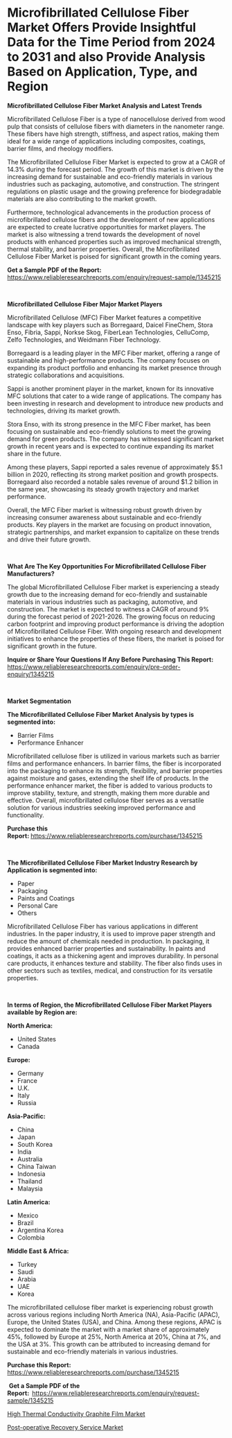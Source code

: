 <p><h1>Microfibrillated Cellulose Fiber Market Offers Provide Insightful Data for the Time Period from 2024 to 2031 and also Provide Analysis Based on Application, Type, and Region</h1></p><p><strong>Microfibrillated Cellulose Fiber Market Analysis and Latest Trends</strong></p>
<p><p>Microfibrillated Cellulose Fiber is a type of nanocellulose derived from wood pulp that consists of cellulose fibers with diameters in the nanometer range. These fibers have high strength, stiffness, and aspect ratios, making them ideal for a wide range of applications including composites, coatings, barrier films, and rheology modifiers.</p><p>The Microfibrillated Cellulose Fiber Market is expected to grow at a CAGR of 14.3% during the forecast period. The growth of this market is driven by the increasing demand for sustainable and eco-friendly materials in various industries such as packaging, automotive, and construction. The stringent regulations on plastic usage and the growing preference for biodegradable materials are also contributing to the market growth.</p><p>Furthermore, technological advancements in the production process of microfibrillated cellulose fibers and the development of new applications are expected to create lucrative opportunities for market players. The market is also witnessing a trend towards the development of novel products with enhanced properties such as improved mechanical strength, thermal stability, and barrier properties. Overall, the Microfibrillated Cellulose Fiber Market is poised for significant growth in the coming years.</p></p>
<p><strong>Get a Sample PDF of the Report:&nbsp;</strong> <a href="https://www.reliableresearchreports.com/enquiry/request-sample/1345215">https://www.reliableresearchreports.com/enquiry/request-sample/1345215</a></p>
<p>&nbsp;</p>
<p><strong>Microfibrillated Cellulose Fiber Major Market Players</strong></p>
<p><p>Microfibrillated Cellulose (MFC) Fiber Market features a competitive landscape with key players such as Borregaard, Daicel FineChem, Stora Enso, Fibria, Sappi, Norkse Skog, FiberLean Technologies, CelluComp, Zelfo Technologies, and Weidmann Fiber Technology. </p><p>Borregaard is a leading player in the MFC Fiber market, offering a range of sustainable and high-performance products. The company focuses on expanding its product portfolio and enhancing its market presence through strategic collaborations and acquisitions.</p><p>Sappi is another prominent player in the market, known for its innovative MFC solutions that cater to a wide range of applications. The company has been investing in research and development to introduce new products and technologies, driving its market growth.</p><p>Stora Enso, with its strong presence in the MFC Fiber market, has been focusing on sustainable and eco-friendly solutions to meet the growing demand for green products. The company has witnessed significant market growth in recent years and is expected to continue expanding its market share in the future.</p><p>Among these players, Sappi reported a sales revenue of approximately $5.1 billion in 2020, reflecting its strong market position and growth prospects. Borregaard also recorded a notable sales revenue of around $1.2 billion in the same year, showcasing its steady growth trajectory and market performance.</p><p>Overall, the MFC Fiber market is witnessing robust growth driven by increasing consumer awareness about sustainable and eco-friendly products. Key players in the market are focusing on product innovation, strategic partnerships, and market expansion to capitalize on these trends and drive their future growth.</p></p>
<p>&nbsp;</p>
<p><strong>What Are The Key Opportunities For Microfibrillated Cellulose Fiber Manufacturers?</strong></p>
<p><p>The global Microfibrillated Cellulose Fiber market is experiencing a steady growth due to the increasing demand for eco-friendly and sustainable materials in various industries such as packaging, automotive, and construction. The market is expected to witness a CAGR of around 9% during the forecast period of 2021-2026. The growing focus on reducing carbon footprint and improving product performance is driving the adoption of Microfibrillated Cellulose Fiber. With ongoing research and development initiatives to enhance the properties of these fibers, the market is poised for significant growth in the future.</p></p>
<p><strong>Inquire or Share Your Questions If Any Before Purchasing This Report:</strong> <a href="https://www.reliableresearchreports.com/enquiry/pre-order-enquiry/1345215">https://www.reliableresearchreports.com/enquiry/pre-order-enquiry/1345215</a></p>
<p>&nbsp;</p>
<p><strong>Market Segmentation</strong></p>
<p><strong>The Microfibrillated Cellulose Fiber Market Analysis by types is segmented into:</strong></p>
<p><ul><li>Barrier Films</li><li>Performance Enhancer</li></ul></p>
<p><p>Microfibrillated cellulose fiber is utilized in various markets such as barrier films and performance enhancers. In barrier films, the fiber is incorporated into the packaging to enhance its strength, flexibility, and barrier properties against moisture and gases, extending the shelf life of products. In the performance enhancer market, the fiber is added to various products to improve stability, texture, and strength, making them more durable and effective. Overall, microfibrillated cellulose fiber serves as a versatile solution for various industries seeking improved performance and functionality.</p></p>
<p><strong>Purchase this Report:&nbsp;</strong><a href="https://www.reliableresearchreports.com/purchase/1345215">https://www.reliableresearchreports.com/purchase/1345215</a></p>
<p>&nbsp;</p>
<p><strong>The Microfibrillated Cellulose Fiber Market Industry Research by Application is segmented into:</strong></p>
<p><ul><li>Paper</li><li>Packaging</li><li>Paints and Coatings</li><li>Personal Care</li><li>Others</li></ul></p>
<p><p>Microfibrillated Cellulose Fiber has various applications in different industries. In the paper industry, it is used to improve paper strength and reduce the amount of chemicals needed in production. In packaging, it provides enhanced barrier properties and sustainability. In paints and coatings, it acts as a thickening agent and improves durability. In personal care products, it enhances texture and stability. The fiber also finds uses in other sectors such as textiles, medical, and construction for its versatile properties.</p></p>
<p>&nbsp;</p>
<p><strong>In terms of Region, the Microfibrillated Cellulose Fiber Market Players available by Region are:</strong></p>
<p>
    <p> <strong> North America: </strong>
        <ul>
            <li>United States</li>
            <li>Canada</li>
        </ul>
        </p> 
    <p> <strong> Europe: </strong>
        <ul>
            <li>Germany</li>
            <li>France</li>
            <li>U.K.</li>
            <li>Italy</li>
            <li>Russia</li>
        </ul>
        </p> 
    <p> <strong> Asia-Pacific: </strong>
        <ul>
            <li>China</li>
            <li>Japan</li>
            <li>South Korea</li>
            <li>India</li>
            <li>Australia</li>
            <li>China Taiwan</li>
            <li>Indonesia</li>
            <li>Thailand</li>
            <li>Malaysia</li>
        </ul>
        </p> 
    <p> <strong> Latin America: </strong>
        <ul>
            <li>Mexico</li>
            <li>Brazil</li>
            <li>Argentina Korea</li>
            <li>Colombia</li>
        </ul>
        </p> 
    <p> <strong> Middle East & Africa: </strong>
        <ul>
            <li>Turkey</li>
            <li>Saudi</li>
            <li>Arabia</li>
            <li>UAE</li>
            <li>Korea</li>
        </ul>
    </p>
    </p>
<p><p>The microfibrillated cellulose fiber market is experiencing robust growth across various regions including North America (NA), Asia-Pacific (APAC), Europe, the United States (USA), and China. Among these regions, APAC is expected to dominate the market with a market share of approximately 45%, followed by Europe at 25%, North America at 20%, China at 7%, and the USA at 3%. This growth can be attributed to increasing demand for sustainable and eco-friendly materials in various industries.</p></p>
<p><strong>Purchase this Report: </strong><a href="https://www.reliableresearchreports.com/purchase/1345215">https://www.reliableresearchreports.com/purchase/1345215</a></p>
<p>&nbsp;<strong>Get a Sample PDF of the Report:&nbsp;&nbsp;</strong><a href="https://www.reliableresearchreports.com/enquiry/request-sample/1345215">https://www.reliableresearchreports.com/enquiry/request-sample/1345215</a></p>
<p><strong></strong></p>
<p><p><a href="https://github.com/nancykennedykellievqfqt2/Market-Research-Report-List-1/blob/main/high-thermal-conductivity-graphite-film-market.md">High Thermal Conductivity Graphite Film Market</a></p><p><a href="https://iodized-pantydraco-05c.notion.site/Post-operative-Recovery-Service-Market-Size-and-Examines-its-Market-Scope-with-a-Primary-Focus-on--9261f201e8874e26beb8dcd967494cc2">Post-operative Recovery Service Market</a></p></p>